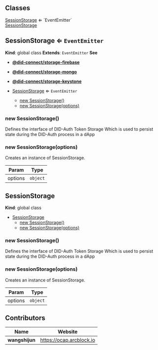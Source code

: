 ## Classes

<dl>
<dt><a href="#SessionStorage">SessionStorage</a> ⇐ `EventEmitter`</dt>
<dd></dd>
<dt><a href="#SessionStorage">SessionStorage</a></dt>
<dd></dd>
</dl>

## SessionStorage ⇐ `EventEmitter`

**Kind**: global class
**Extends**: `EventEmitter`
**See**

- [**@did-connect/storage-firebase**](https://github.com/arcblock/did-auth-storage-firebase)
- [**@did-connect/storage-mongo**](https://github.com/arcblock/did-auth-storage-mongo)
- [**@did-connect/storage-keystone**](https://github.com/arcblock/did-auth-storage-keystone)

- [SessionStorage](#SessionStorage) ⇐ `EventEmitter`
  - [new SessionStorage()](#new_SessionStorage_new)
  - [new SessionStorage(options)](#new_SessionStorage_new)

### new SessionStorage()

Defines the interface of DID-Auth Token Storage
Which is used to persist state during the DID-Auth process in a dApp

### new SessionStorage(options)

Creates an instance of SessionStorage.

| Param   | Type     |
| ------- | -------- |
| options | `object` |

## SessionStorage

**Kind**: global class

- [SessionStorage](#SessionStorage)
  - [new SessionStorage()](#new_SessionStorage_new)
  - [new SessionStorage(options)](#new_SessionStorage_new)

### new SessionStorage()

Defines the interface of DID-Auth Token Storage
Which is used to persist state during the DID-Auth process in a dApp

### new SessionStorage(options)

Creates an instance of SessionStorage.

| Param   | Type     |
| ------- | -------- |
| options | `object` |

## Contributors

| Name           | Website                    |
| -------------- | -------------------------- |
| **wangshijun** | <https://ocap.arcblock.io> |
